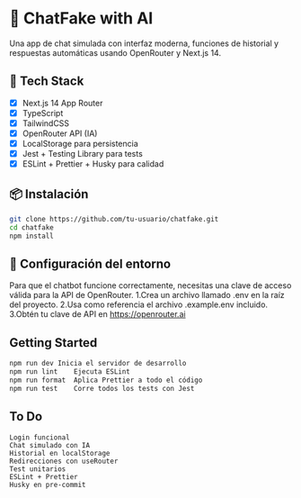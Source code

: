 # 💬 ChatFake with AI
Una app de chat simulada con interfaz moderna, funciones de historial y respuestas automáticas usando OpenRouter y Next.js 14.

## 🚀 Tech Stack

- [x] Next.js 14 App Router
- [x] TypeScript
- [x] TailwindCSS
- [x] OpenRouter API (IA)
- [x] LocalStorage para persistencia
- [x] Jest + Testing Library para tests
- [x] ESLint + Prettier + Husky para calidad

## 📦 Instalación
```bash
git clone https://github.com/tu-usuario/chatfake.git
cd chatfake
npm install
```

##  🔑 Configuración del entorno
Para que el chatbot funcione correctamente, necesitas una clave de acceso válida para la API de OpenRouter.
    1.Crea un archivo llamado .env en la raíz del proyecto.
    2.Usa como referencia el archivo .example.env incluido.
    3.Obtén tu clave de API en https://openrouter.ai



## Getting Started

```bash
npm run dev	Inicia el servidor de desarrollo
npm run lint	Ejecuta ESLint
npm run format	Aplica Prettier a todo el código
npm run test	Corre todos los tests con Jest
```


## To Do
    Login funcional
    Chat simulado con IA
    Historial en localStorage
    Redirecciones con useRouter
    Test unitarios
    ESLint + Prettier
    Husky en pre-commit

